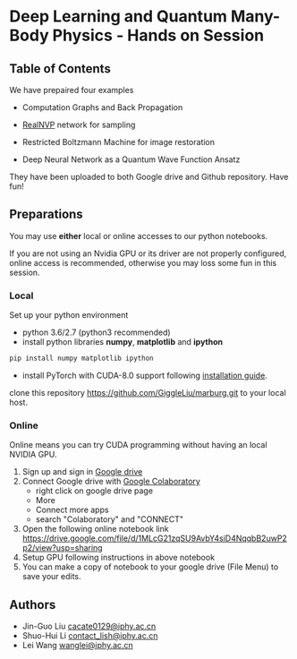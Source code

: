 # Deep Learning and Quantum Many-Body Physics - Hands on Session

## Table of Contents
We have prepaired four examples
* Computation Graphs and Back Propagation
* [RealNVP](https://arxiv.org/abs/1605.08803) network for sampling
* Restricted Boltzmann Machine for image restoration

* Deep Neural Network as a Quantum Wave Function Ansatz

They have been uploaded to both Google drive and Github repository. Have fun! 

## Preparations
You may use **either** local or online accesses to our python notebooks.

If you are not using an Nvidia GPU or its driver are not properly configured, online access is recommended,
otherwise you may loss some fun in this session.

### Local
Set up your python environment
* python 3.6/2.7 (python3 recommended)
* install python libraries **numpy**, **matplotlib** and **ipython**
```bash
pip install numpy matplotlib ipython
```
* install PyTorch with CUDA-8.0 support following [installation guide](http://pytorch.org/).

clone this repository https://github.com/GiggleLiu/marburg.git to your local host.

### Online
Online means you can try CUDA programming without having an local NVIDIA GPU.
1. Sign up and sign in [Google drive](https://drive.google.com/)
2. Connect Google drive with [Google Colaboratory](https://colab.research.google.com)
    - right click on google drive page
    - More
    - Connect more apps
    - search "Colaboratory" and "CONNECT"
3. Open the following online notebook link
    https://drive.google.com/file/d/1MLcG21zqSU9AvbY4siD4NqqbB2uwP2p2/view?usp=sharing
4. Setup GPU following instructions in above notebook
5. You can make a copy of notebook to your google drive (File Menu) to save your edits.

## Authors
* Jin-Guo Liu <cacate0129@iphy.ac.cn>
* Shuo-Hui Li <contact_lish@iphy.ac.cn>
* Lei Wang <wanglei@iphy.ac.cn>
